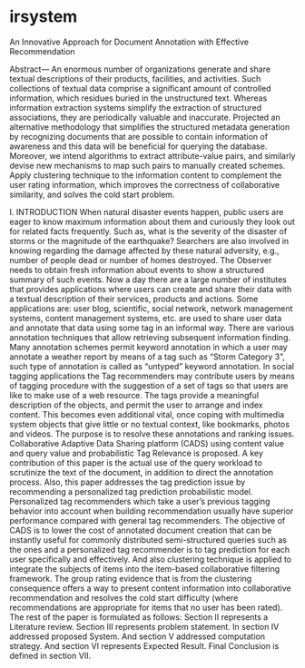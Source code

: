 # irsystem

An Innovative Approach for Document Annotation with Effective Recommendation

Abstract—
An enormous number of organizations generate and share textual descriptions of their products, facilities, and activities. Such collections of textual data comprise a significant amount of controlled information, which residues buried in the unstructured text. Whereas information extraction systems simplify the extraction of structured associations, they are periodically valuable and inaccurate. Projected an alternative methodology that simplifies the structured metadata generation by recognizing documents that are possible to contain information of awareness and this data will be beneficial for querying the database. Moreover, we intend algorithms to extract attribute-value pairs, and similarly devise new mechanisms to map such pairs to manually created schemes. Apply clustering technique to the information content to complement the user rating information, which improves the correctness of collaborative similarity, and solves the cold start problem.

I. INTRODUCTION 
When natural disaster events happen, public users are eager to know maximum information about them and curiously they look out for related facts frequently. Such as, what is the severity of the disaster of storms or the magnitude of the earthquake? Searchers are also involved in knowing regarding the damage affected by these natural adversity, e.g., number of people dead or number of homes destroyed. The Observer needs to obtain fresh information about events to show a structured summary of such events.
Now a day there are a large number of institutes that provides applications where users can create and share their data with a textual description of their services, products and actions. Some applications are: user blog, scientific, social network, network management systems, content management systems, etc. are used to share user data and annotate that data using some tag in an informal way. There are various annotation techniques that allow retrieving subsequent information finding. Many annotation schemes permit keyword annotation in which a user may annotate a weather report by means of a tag such as “Storm Category 3”, such type of annotation is called as “untyped” keyword annotation.
In social tagging applications the Tag recommenders may contribute users by means of tagging procedure with the suggestion of a set of tags so that users are like to make use of a web resource. The tags provide a meaningful description of the objects, and permit the user to arrange and index content. This becomes even additional vital, once coping with multimedia system objects that give little or no textual context, like bookmarks, photos and videos.
The purpose is to resolve these annotations and ranking issues. Collaborative Adaptive Data Sharing platform (CADS) using content value and query value and probabilistic Tag Relevance is proposed. A key contribution of this paper is the actual use of the query workload to scrutinize the text of the document, in addition to direct the annotation process. Also, this paper addresses the tag prediction issue by recommending a personalized tag prediction probabilistic model. Personalized tag recommenders which take a user’s previous tagging behavior into account when building recommendation usually have superior performance compared with general tag recommenders. The objective of CADS is to lower the cost of annotated document creation that can be instantly useful for commonly distributed semi-structured queries such as the ones and a personalized tag recommender is to tag prediction for each user specifically and effectively. 
And also clustering technique is applied to integrate the subjects of items into the item-based collaborative filtering framework. The group rating evidence that is from the clustering consequence offers a way to present content information into collaborative recommendation and resolves the cold start difficulty (where recommendations are appropriate for items that no user has been rated).
The rest of the paper is formulated as follows: Section II represents a Literature review. Section III represents problem statement. In section IV addressed proposed System. And section V addressed computation strategy. And section VI represents Expected Result. Final Conclusion is defined in section VII.
